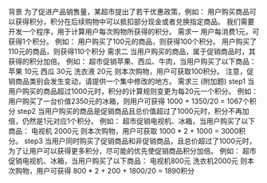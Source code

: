 背景
为了促进产品销售量，某超市提出了若干优惠政策，例如： 用户购买商品可以获得积分，积分在后续购物中可以抵扣部分现金或者兑换指定商品。
我们需要开发一个程序，用于计算用户每次购物所获得的积分。
需求一
用户每消费1元，可获得1个积分。
例如： 用户购买了100元的商品，则获得100个积分。 用户购买了110元的商品，则获得110个积分
需求二
当用户购买的商品，属于促销商品时，其获得的积分加倍。
例如：
超市促销苹果、西瓜、牛肉，当用户购买了以下商品：
苹果 10元
西瓜 30元
洗衣液 20元 则本次购物，用户可获取100积分。
注意，促销商品类别会发生变动，请提供一个集中修改的地方。
需求三 (附加题)
step1
当用户购买的商品超过1000元时，积分的计算规则变更为每20元一个积分。
例如： 用户购买了一台价值2350元的冰箱，则用户可获得 1000 + 1350/20 = 1067个积分
step2
当用户购买的商品是促销商品且总价值超过了1000元时，积分不再加倍，仍然是1元对应1个积分。
例如：
超市促销电视机、冰箱，当用户购买了以下商品：
电视机 2000元 则本次购物，用户可获取 1000 * 2 + 1000 = 3000积分。
step3
当用户同时购买了促销商品和非促销商品，且总价超过了1000元时，为了让用户可以获得更多积分，尽可能的优先使促销商品积分加倍。
例如：
超市促销电视机、冰箱，当用户购买了以下商品：
电视机800元
洗衣机2000元 则本次购物，用户可获得 800 * 2 + 200 + 1800/20 = 1890积分